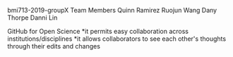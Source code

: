 bmi713-2019-groupX
Team Members
Quinn Ramirez
Ruojun Wang
Dany Thorpe
Danni Lin


GitHub for Open Science
*it permits easy collaboration across institutions/disciplines
*it allows collaborators to see each other's thoughts through their edits and changes
